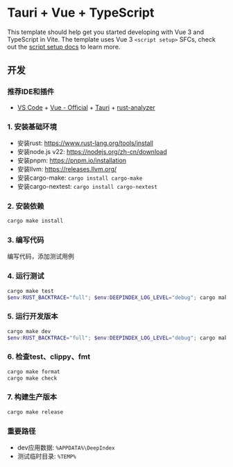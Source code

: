 # Tauri + Vue + TypeScript

This template should help get you started developing with Vue 3 and TypeScript in Vite. The template uses Vue 3 `<script setup>` SFCs, check out the [script setup docs](https://v3.vuejs.org/api/sfc-script-setup.html#sfc-script-setup) to learn more.



## 开发
### 推荐IDE和插件
- [VS Code](https://code.visualstudio.com/) + [Vue - Official](https://marketplace.visualstudio.com/items?itemName=Vue.volar) + [Tauri](https://marketplace.visualstudio.com/items?itemName=tauri-apps.tauri-vscode) + [rust-analyzer](https://marketplace.visualstudio.com/items?itemName=rust-lang.rust-analyzer)

### 1. 安装基础环境
* 安装rust: https://www.rust-lang.org/tools/install
* 安装node.js v22: https://nodejs.org/zh-cn/download
* 安装pnpm: https://pnpm.io/installation
* 安装llvm: https://releases.llvm.org/
* 安装cargo-make: `cargo install cargo-make`
* 安装cargo-nextest: `cargo install cargo-nextest`

### 2. 安装依赖
```powershell
cargo make install
```

### 3. 编写代码
编写代码，添加测试用例

### 4. 运行测试
```powershell
cargo make test
$env:RUST_BACKTRACE="full"; $env:DEEPINDEX_LOG_LEVEL="debug"; cargo make test
```

### 5. 运行开发版本
```powershell
cargo make dev
$env:RUST_BACKTRACE="full"; $env:DEEPINDEX_LOG_LEVEL="debug"; cargo make dev
```

### 6. 检查test、clippy、fmt
```powershell
cargo make format
cargo make check
```

### 7. 构建生产版本
```powershell
cargo make release
```

### 重要路径
- dev应用数据: `%APPDATA%\DeepIndex`
- 测试临时目录: `%TEMP%`
